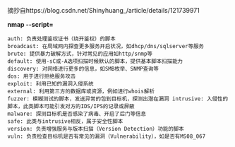 摘抄自https://blog.csdn.net/Shinyhuang_/article/details/121739971

**nmap --script=**

```
auth: 负责处理鉴权证书（绕开鉴权）的脚本  
broadcast: 在局域网内探查更多服务开启状况，如dhcp/dns/sqlserver等服务  
brute: 提供暴力破解方式，针对常见的应用如http/snmp等  
default: 使用-sC或-A选项扫描时候默认的脚本，提供基本脚本扫描能力  
discovery: 对网络进行更多的信息，如SMB枚举、SNMP查询等  
dos: 用于进行拒绝服务攻击  
exploit: 利用已知的漏洞入侵系统  
external: 利用第三方的数据库或资源，例如进行whois解析  
fuzzer: 模糊测试的脚本，发送异常的包到目标机，探测出潜在漏洞 intrusive: 入侵性的脚本，此类脚本可能引发对方的IDS/IPS的记录或屏蔽  
malware: 探测目标机是否感染了病毒、开启了后门等信息  
safe: 此类与intrusive相反，属于安全性脚本  
version: 负责增强服务与版本扫描（Version Detection）功能的脚本  
vuln: 负责检查目标机是否有常见的漏洞（Vulnerability），如是否有MS08_067
```
